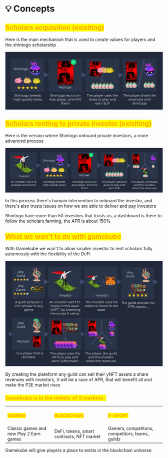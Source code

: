 # 💡 Concepts

## <mark style="color:orange;">Scholars acquisition (exisiting)</mark>

Here is the main mechanism that is used to create values for players and the shintogo scholarship

![](<../.gitbook/assets/Scholar process.png>)

## <mark style="color:orange;">Scholars renting to private investor (exisiting)</mark>

Here is the version where Shintogo onboard private investors, a more advanced process

![](<../.gitbook/assets/Investor process.png>)

In this process there's humain intervention to onboard the investor, and there's also trusts issues on how we are able to deliver and pay investors

Shintogo have more than 50 investors that trusts us, a dashboard is there to follow the scholars farming, the APR is about 150%



## <mark style="color:orange;">What we wan't to do with gamekube</mark>

With Gamekube we wan't to allow smaller investor to rent scholars fully automously with the flexibility of the DeFi&#x20;

![](<../.gitbook/assets/Gamekube process.png>)

By creating the plateform any guild can sell their yNFT assets a share revenues with investors, it will be a race of APR, that will benefit all and make the P2E market rises

### <mark style="color:orange;">Gamekube is in the middle of 3 markets :</mark>&#x20;

|                                                    |                                                        |                                                     |
| -------------------------------------------------- | ------------------------------------------------------ | --------------------------------------------------- |
| <h4><mark style="color:orange;">GAMING</mark></h4> | <h4><mark style="color:orange;">BLOCKCHAIN</mark></h4> | <h4><mark style="color:orange;">E-SPORT</mark></h4> |
| Classic games and new Play 2 Earn games            | DeFi, tokens, smart contracts, NFT market              | Gamers, competitons, competitors, teams, guilds     |

Gamekube will give players a place to exists in the blockchain universe

